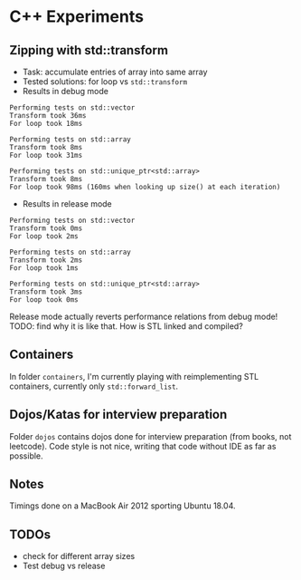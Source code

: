# C++ Experiments

## Zipping with std::transform
- Task: accumulate entries of array into same array
- Tested solutions: for loop vs `std::transform`
- Results in debug mode
```
Performing tests on std::vector
Transform took 36ms
For loop took 18ms

Performing tests on std::array
Transform took 8ms
For loop took 31ms

Performing tests on std::unique_ptr<std::array>
Transform took 8ms
For loop took 98ms (160ms when looking up size() at each iteration)
```

- Results in release mode
```
Performing tests on std::vector
Transform took 0ms
For loop took 2ms

Performing tests on std::array
Transform took 2ms
For loop took 1ms

Performing tests on std::unique_ptr<std::array>
Transform took 3ms
For loop took 0ms
```

Release mode actually reverts performance relations from debug mode! TODO: find why it is like that. How is STL linked and compiled?

## Containers
In folder `containers`, I'm currently playing with reimplementing STL containers, currently only `std::forward_list`.

## Dojos/Katas for interview preparation
Folder `dojos` contains dojos done for interview preparation (from books, not leetcode). Code style is not nice, writing that code without IDE as far as possible.

## Notes
Timings done on a MacBook Air 2012 sporting Ubuntu 18.04.

## TODOs
- check for different array sizes
- Test debug vs release
